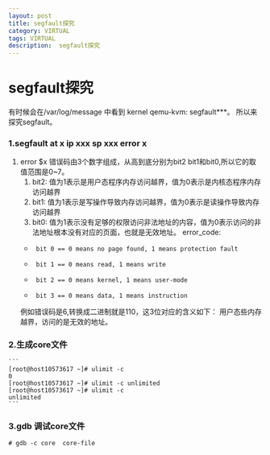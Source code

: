 ```yaml
---
layout: post
title: segfault探究
category: VIRTUAL
tags: VIRTUAL
description:  segfault探究
---
```

#   segfault探究

有时候会在/var/log/message 中看到 kernel qemu-kvm: segfault***。
所以来探究segfault。

### 1.**segfault at x ip xxx sp xxx error x**

1. error $x
   错误码由3个数字组成，从高到底分别为bit2 bit1和bit0,所以它的取值范围是0~7。
    1) bit2: 值为1表示是用户态程序内存访问越界，值为0表示是内核态程序内存访问越界 
    2) bit1: 值为1表示是写操作导致内存访问越界，值为0表示是读操作导致内存访问越界 
    3) bit0: 值为1表示没有足够的权限访问非法地址的内容，值为0表示访问的非法地址根本没有对应的页面，也就是无效地址。
    error_code:
    *      bit 0 == 0 means no page found, 1 means protection fault
    *      bit 1 == 0 means read, 1 means write
    *      bit 2 == 0 means kernel, 1 means user-mode
    *      bit 3 == 0 means data, 1 means instruction

   例如错误码是6,转换成二进制就是110，这3位对应的含义如下：
   用户态些内存越界，访问的是无效的地址。
   
### 2.**生成core文件**
    ```
    [root@host10573617 ~]# ulimit -c
    0
    [root@host10573617 ~]# ulimit -c unlimited
    [root@host10573617 ~]# ulimit -c
    unlimited
    ```
### 3.**gdb 调试core文件**

    # gdb -c core  core-file
